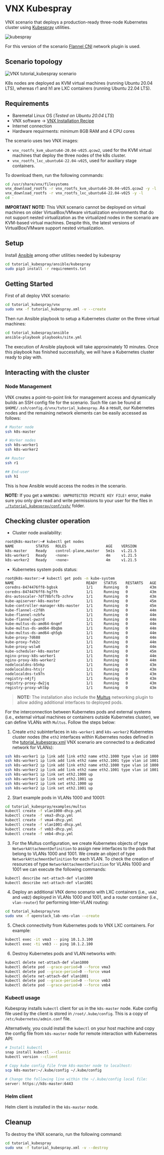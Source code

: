 # VNX Kubespray

VNX scenario that deploys a production-ready three-node Kubernetes cluster using [Kubespray](https://kubespray.io/#/) utilities.

![kubespray](tutorial_kubespray/docs/kubespray-logo.png)

For this version of the scenario [Flannel CNI](https://github.com/flannel-io/flannel) network plugin is used.

## Scenario topology

![VNX tutorial_kubespray scenario](tutorial_kubespray/docs/scenario.png)

K8s nodes are deployed as KVM virtual machines (running Ubuntu 20.04 LTS), whereas r1 and h1 are LXC containers (running Ubuntu 22.04 LTS). 

## Requirements

- Baremetal Linux OS (_Tested on Ubuntu 20.04 LTS_)
- VNX software -> [VNX Installation Recipe](https://web.dit.upm.es/vnxwiki/index.php/Vnx-install)
- Internet connection
- Hardware requirments: minimum 8GB RAM and 4 CPU cores

The scenario uses two VNX images:
- `vnx_rootfs_kvm_ubuntu64-20.04-v025.qcow2`, used for the KVM virtual machines that deploy the three nodes of the k8s cluster.
- `vnx_rootfs_lxc_ubuntu64-22.04-v025`, used for auxiliary stage containers.

To download them, run the following commands:
```bash
cd /usr/share/vnx/filesystems
vnx_download_rootfs -r vnx_rootfs_kvm_ubuntu64-20.04-v025.qcow2 -y -l
vnx_download_rootfs -r vnx_rootfs_lxc_ubuntu64-22.04-v025 -y -l
cd -
```
**IMPORTANT NOTE:** This VNX scenario cannot be deployed on virtual machines on older VirtualBox/VMware virtualization environments that do not support nested virtualization as the virtualized nodes in the scenario are KVM-based virtual machines. Despite this, the latest versions of VirtualBox/VMware support nested virtualization.

## Setup

Install [Ansible](https://www.ansible.com/) among other utilities needed by kubespray

```bash
cd tutorial_kubespray/ansible/kubespray
sudo pip3 install -r requirements.txt
```

## Getting Started

First of all deploy VNX scenario:

```bash
cd tutorial_kubespray/vnx
sudo vnx -f tutorial_kubespray.xml -v --create
```

Then run Ansible playbook to setup a Kubernetes cluster on the three virtual machines:

```bash
cd tutorial_kubespray/ansible
ansible-playbook playbooks/site.yml
```

The execution of Ansible playbook will take approximately 10 minutes. Once this playbook has finished successfully, we will have a Kubernetes cluster ready to play with.

## Interacting with the cluster

### Node Management

VNX creates a point-to-point link for management access and dynamically builds an SSH config file for the scenario. Such file can be found at `$HOME/.ssh/config.d/vnx/tutorial_kubespray`. As a result, our Kubernetes nodes and the remaining network elements can be easily accessed as follows:

```bash
# Master node
ssh k8s-master

# Worker nodes
ssh k8s-worker1
ssh k8s-worker2

## Router
ssh r1

## End-user
ssh h1
```

This is how Ansible would access the nodes in the scenario.

**NOTE:** If you get a `WARNING: UNPROTECTED PRIVATE KEY FILE!` error, make sure you only give read and write permissions to your user for the files in [`./tutorial_kubespray/conf/ssh/`](./tutorial_kubespray/conf/ssh/) folder.

## Checking cluster operation
- Cluster node availability:
```bash
root@k8s-master:~# kubectl get nodes
NAME          STATUS   ROLES                  AGE    VERSION
k8s-master    Ready    control-plane,master   5m1s   v1.21.5
k8s-worker1   Ready    <none>                 4m     v1.21.5
k8s-worker2   Ready    <none>                 4m     v1.21.5
```

- Kubernetes system pods status:
```bash
root@k8s-master:~# kubectl get pods -n kube-system
NAME                                 READY   STATUS    RESTARTS   AGE
coredns-8474476ff8-bgbsk             1/1     Running   0          43m
coredns-8474476ff8-hg7fh             1/1     Running   0          43m
dns-autoscaler-7df78bfcfb-zchrw      1/1     Running   0          43m
kube-apiserver-k8s-master            1/1     Running   0          45m
kube-controller-manager-k8s-master   1/1     Running   0          45m
kube-flannel-c2f8h                   1/1     Running   0          44m
kube-flannel-nzbfw                   1/1     Running   0          44m
kube-flannel-pwzrd                   1/1     Running   0          44m
kube-multus-ds-amd64-6nqmf           1/1     Running   0          44m
kube-multus-ds-amd64-8bqbm           1/1     Running   0          44m
kube-multus-ds-amd64-qh5gb           1/1     Running   0          44m
kube-proxy-7d688                     1/1     Running   0          44m
kube-proxy-fvb2c                     1/1     Running   0          44m
kube-proxy-wslw8                     1/1     Running   0          44m
kube-scheduler-k8s-master            1/1     Running   0          45m
nginx-proxy-k8s-worker1              1/1     Running   0          44m
nginx-proxy-k8s-worker2              1/1     Running   0          44m
nodelocaldns-b5nkp                   1/1     Running   0          43m
nodelocaldns-htsjr                   1/1     Running   0          43m
nodelocaldns-tx97n                   1/1     Running   0          43m
registry-n4jfj                       1/1     Running   0          43m
registry-proxy-dw2jq                 1/1     Running   0          43m
registry-proxy-whlbp                 1/1     Running   0          43m
```

> **NOTE:** The installation also include the [Multus](https://github.com/k8snetworkplumbingwg/multus-cni) networking plugin to allow adding additional interfaces to deployed pods.
  
For the interconnection between Kubernetes pods and external systems (i.e., external virtual machines or containers outside Kubernetes cluster), we can define VLANs with `Multus`. Follow the steps below:

1. Create `eth2` subinterfaces in `k8s-worker1` and `k8s-worker2` Kubernetes cluster nodes (the `eth2` interfaces within Kubernetes nodes defined in the [tutorial_kubespray.xml](./tutorial_kubespray/vnx/tutorial_kubespray.xml) VNX scenario are connected to a dedicated network for VLANs):
```bash
ssh k8s-worker1 ip link add link eth2 name eth2.1000 type vlan id 1000
ssh k8s-worker1 ip link add link eth2 name eth2.1001 type vlan id 1001
ssh k8s-worker2 ip link add link eth2 name eth2.1000 type vlan id 1000
ssh k8s-worker2 ip link add link eth2 name eth2.1001 type vlan id 1001
ssh k8s-worker1 ip link set eth2.1000 up
ssh k8s-worker1 ip link set eth2.1001 up
ssh k8s-worker2 ip link set eth2.1000 up
ssh k8s-worker2 ip link set eth2.1001 up
```
2. Start example pods in VLANs 1000 and 10001:
```bash
cd tutorial_kubespray/examples/multus
kubectl create -f vlan1000-dhcp.yml
kubectl create -f vma3-dhcp.yml
kubectl create -f vma4-dhcp.yml
kubectl create -f vlan1001-dhcp.yml
kubectl create -f vmb3-dhcp.yml
kubectl create -f vmb4-dhcp.yml
```
3. For the Multus configuration, we create Kubernetes objects of type `NetworkAttachmentDefinition` to assign new interfaces to the pods that belong to VLANs 1000 and 1001. We create an object of type `NetworkAttachmentDefinition` for each VLAN. To check the creation of resources of type `NetworkAttachmentDefinition` for VLANs 1000 and 1001 we can execute the following commands:
```bash
kubectl describe net-attach-def vlan1000
kubectl describe net-attach-def vlan1001
```   
4. Deploy an additional VNX demo scenario with LXC containers (i.e., `vmA2` and `vmB2`) deployed in VLANs 1000 and 1001, and a router container (i.e., `vlan-router`) for performing Inter-VLAN routing:
```bash
cd tutorial_kubespray/vnx
sudo vnx -f openstack_lab-vms-vlan --create
```
5. Check connectivity from Kubernetes pods to VNX LXC containers. For example:
```bash
kubectl exec -it vma3 -- ping 10.1.3.100
kubectl exec -ti vmb3 -- ping 10.1.2.100
```
6. Destroy Kubernetes pods and VLAN networks with:
```bash
kubectl delete net-attach-def vlan1000
kubectl delete pod --grace-period=0 --force vma3
kubectl delete pod --grace-period=0 --force vma4
kubectl delete net-attach-def vlan1001
kubectl delete pod --grace-period=0 --force vmb3
kubectl delete pod --grace-period=0 --force vmb4
```

### Kubectl usage

Kubespray installs `kubectl` client for us in the `k8s-master` node. Kube config file used by the client is stored in `/root/.kube/config`. This is a copy of `/etc/kubernetes/admin.conf` file.

Alternatively, you could install the `kubectl` on your host machine and copy the config file from `k8s-master` node for remote interaction with Kubernetes API:
```bash
# Install kubectl
snap install kubectl --classic
kubectl version --client

# Copy kube config file from k8s-master node to localhost:
scp k8s-master:~/.kube/config ~/.kube/config

# Change the following line within the ~/.kube/config local file:
server: https://k8s-master:6443
```

### Helm client

Helm client is installed in the `k8s-master` node.

## Cleanup

To destroy the VNX scenario, run the following command:

```bash
cd tutorial_kubespray
sudo vnx -f tutorial_kubespray.xml -v --destroy
```
